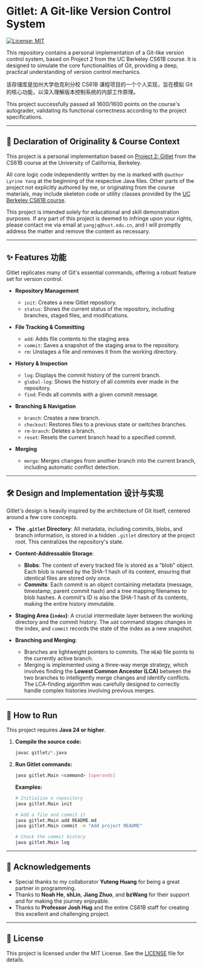# Gitlet: A Git-like Version Control System

[![License: MIT](https://img.shields.io/badge/License-MIT-yellow.svg)](https://opensource.org/licenses/MIT)

This repository contains a personal implementation of a Git-like version control system, based on Project 2 from the UC Berkeley CS61B course. It is designed to simulate the core functionalities of Git, providing a deep, practical understanding of version control mechanics.

该存储库是加州大学伯克利分校 CS61B 课程项目的一个个人实现，旨在模拟 Git 的核心功能，以深入理解版本控制系统的内部工作原理。

This project successfully passed all 1600/1600 points on the course's autograder, validating its functional correctness according to the project specifications.

---

## 📜 Declaration of Originality & Course Context

This project is a personal implementation based on [Project 2: Gitlet](https://sp21.datastructur.es/materials/proj/proj2/proj2) from the CS61B course at the University of California, Berkeley.

All core logic code independently written by me is marked with `@author Lyrine Yang` at the beginning of the respective Java files. Other parts of the project not explicitly authored by me, or originating from the course materials, may include skeleton code or utility classes provided by the [UC Berkeley CS61B course](https://github.com/Berkeley-CS61B).

This project is intended solely for educational and skill demonstration purposes. If any part of this project is deemed to infringe upon your rights, please contact me via email at `yangjq@hust.edu.cn`, and I will promptly address the matter and remove the content as necessary.

---

## ✨ Features 功能

Gitlet replicates many of Git's essential commands, offering a robust feature set for version control.

* **Repository Management**
    * `init`: Creates a new Gitlet repository.
    * `status`: Shows the current status of the repository, including branches, staged files, and modifications.

* **File Tracking & Committing**
    * `add`: Adds file contents to the staging area.
    * `commit`: Saves a snapshot of the staging area to the repository.
    * `rm`: Unstages a file and removes it from the working directory.

* **History & Inspection**
    * `log`: Displays the commit history of the current branch.
    * `global-log`: Shows the history of all commits ever made in the repository.
    * `find`: Finds all commits with a given commit message.

* **Branching & Navigation**
    * `branch`: Creates a new branch.
    * `checkout`: Restores files to a previous state or switches branches.
    * `rm-branch`: Deletes a branch.
    * `reset`: Resets the current branch head to a specified commit.

* **Merging**
    * `merge`: Merges changes from another branch into the current branch, including automatic conflict detection.

---

## 🛠️ Design and Implementation 设计与实现

Gitlet's design is heavily inspired by the architecture of Git itself, centered around a few core concepts.

* **The `.gitlet` Directory**: All metadata, including commits, blobs, and branch information, is stored in a hidden `.gitlet` directory at the project root. This centralizes the repository's state.

* **Content-Addressable Storage**:
    * **Blobs**: The content of every tracked file is stored as a "blob" object. Each blob is named by the SHA-1 hash of its content, ensuring that identical files are stored only once.
    * **Commits**: Each commit is an object containing metadata (message, timestamp, parent commit hash) and a tree mapping filenames to blob hashes. A commit's ID is also the SHA-1 hash of its contents, making the entire history immutable.

* **Staging Area (`index`)**: A crucial intermediate layer between the working directory and the commit history. The `add` command stages changes in the index, and `commit` records the state of the index as a new snapshot.

* **Branching and Merging**:
    * Branches are lightweight pointers to commits. The `HEAD` file points to the currently active branch.
    * Merging is implemented using a three-way merge strategy, which involves finding the **Lowest Common Ancestor (LCA)** between the two branches to intelligently merge changes and identify conflicts. The LCA-finding algorithm was carefully designed to correctly handle complex histories involving previous merges.

---

## 🚀 How to Run

This project requires **Java 24 or higher**.

1.  **Compile the source code:**
    ```bash
    javac gitlet/*.java
    ```

2.  **Run Gitlet commands:**
    ```bash
    java gitlet.Main <command> [operands]
    ```
    **Examples:**
    ```bash
    # Initialize a repository
    java gitlet.Main init

    # Add a file and commit it
    java gitlet.Main add README.md
    java gitlet.Main commit -m "Add project README"

    # Check the commit history
    java gitlet.Main log
    ```

---

## 🌟 Acknowledgements

* Special thanks to my collaborator **Yuteng Huang** for being a great partner in programming.
* Thanks to **Noah He**, **shLin**, **Jiang Zhuo**, and **bzWang** for their support and for making the journey enjoyable.
* Thanks to **Professor Josh Hug** and the entire CS61B staff for creating this excellent and challenging project.

---
## 📜 License

This project is licensed under the MIT License. See the [LICENSE](LICENSE) file for details.